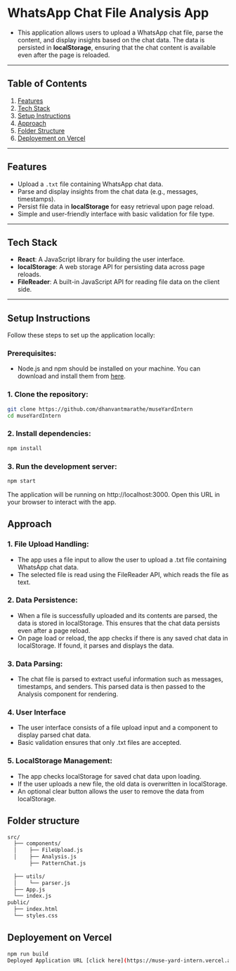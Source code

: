 # WhatsApp Chat File Analysis App

- This application allows users to upload a WhatsApp chat file, parse the content, and display insights based on the chat data. The data is persisted in **localStorage**, ensuring that the chat content is available even after the page is reloaded.

---

## Table of Contents
1. [Features](#features)
2. [Tech Stack](#tech-stack)
3. [Setup Instructions](#setup-instructions)
4. [Approach](#approach)
5. [Folder Structure](#folder-structure)
6. [Deployement on Vercel](#deployement-on-vercel)


---

## Features
- Upload a `.txt` file containing WhatsApp chat data.
- Parse and display insights from the chat data (e.g., messages, timestamps).
- Persist file data in **localStorage** for easy retrieval upon page reload.
- Simple and user-friendly interface with basic validation for file type.

---

## Tech Stack
- **React**: A JavaScript library for building the user interface.
- **localStorage**: A web storage API for persisting data across page reloads.
- **FileReader**: A built-in JavaScript API for reading file data on the client side.

---

## Setup Instructions

Follow these steps to set up the application locally:

### Prerequisites:
- Node.js and npm should be installed on your machine. You can download and install them from [here](https://nodejs.org/).

### 1. Clone the repository:
```bash
git clone https://github.com/dhanvantmarathe/museYardIntern
cd museYardIntern
```
### 2. Install dependencies:

``` bash
npm install
```
### 3. Run the development server:

```bash
npm start
```
The application will be running on http://localhost:3000. Open this URL in your browser to interact with the app.

## Approach

### 1. File Upload Handling:
- The app uses a file input to allow the user to upload a .txt file containing WhatsApp chat data.
- The selected file is read using the FileReader API, which reads the file as text.

### 2. Data Persistence:
- When a file is successfully uploaded and its contents are parsed, the data is stored in localStorage. This ensures that the chat data persists even after a page reload.
- On page load or reload, the app checks if there is any saved chat data in localStorage. If found, it parses and displays the data.

### 3. Data Parsing:

- The chat file is parsed to extract useful information such as messages, timestamps, and senders. This parsed data is then passed to the Analysis component for rendering.

### 4. User Interface

- The user interface consists of a file upload input and a component to display parsed chat data.
- Basic validation ensures that only .txt files are accepted.

### 5. LocalStorage Management:

- The app checks localStorage for saved chat data upon loading.
- If the user uploads a new file, the old data is overwritten in localStorage.
- An optional clear button allows the user to remove the data from localStorage.

## Folder structure

```bash 
src/
  ├── components/
  │    ├── FileUpload.js        
  │    ├── Analysis.js 
       ├── PatternChat.js 
           
  ├── utils/
  │    └── parser.js            
  ├── App.js                   
  └── index.js                
public/
  ├── index.html               
  └── styles.css     
  ```

  ## Deployement on Vercel
  ```bash
  npm run build
  Deployed Application URL [click here](https://muse-yard-intern.vercel.app/)

  ```






